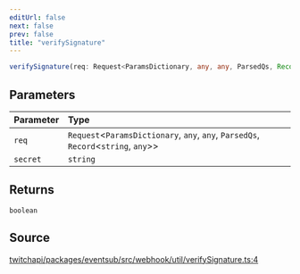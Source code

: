 ```yaml
---
editUrl: false
next: false
prev: false
title: "verifySignature"
---
```


```ts
verifySignature(req: Request<ParamsDictionary, any, any, ParsedQs, Record<string, any>>, secret: string): boolean
```

## Parameters

| Parameter | Type |
| :------ | :------ |
| `req` | `Request`\<`ParamsDictionary`, `any`, `any`, `ParsedQs`, `Record`\<`string`, `any`\>\> |
| `secret` | `string` |

## Returns

`boolean`

## Source

[twitchapi/packages/eventsub/src/webhook/util/verifySignature.ts:4](https://github.com/pablornc/twitchapi//blob/f8a75ccd701e54db4c91e2b0128974da23f25d14/packages/eventsub/src/webhook/util/verifySignature.ts#L4)
